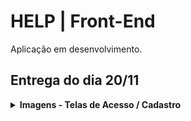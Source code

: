# HELP | Front-End
Aplicação em desenvolvimento.

## Entrega do dia 20/11
<details>
<summary><b>Imagens - Telas de Acesso / Cadastro</b></summary>
  
### Tela de Acesso
![image](https://github.com/saesel/help-frontend/assets/51432896/18f6a286-d879-4c1c-9cbe-529eebd3962c)

### Tela de Cadastro
![image](https://github.com/saesel/help-frontend/assets/51432896/9b613d78-f202-4798-bb71-bbae5b1d13f0)
</details>
